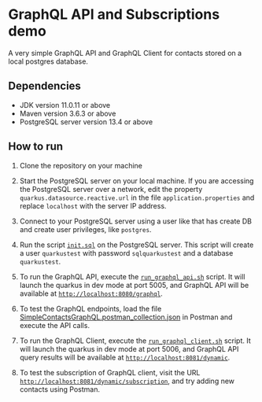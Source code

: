 # GraphQL API and Subscriptions demo

A very simple GraphQL API and GraphQL Client for contacts stored on a local postgres database.

## Dependencies

- JDK version 11.0.11 or above
- Maven version 3.6.3 or above
- PostgreSQL server version 13.4 or above

## How to run

1. Clone the repository on your machine

2. Start the PostgreSQL server on your local machine. If you are accessing the PostgreSQL server over a network, edit the property `quarkus.datasource.reactive.url` in the file `application.properties` and replace `localhost` with the server IP address.

3. Connect to your PostgreSQL server using a user like that has create DB and create user privileges, like `postgres`.

4. Run the script [`init.sql`](documents/init.sql) on the PostgreSQL server. This script will create a user `quarkustest` with password `sqlquarkustest` and a database `quarkustest`.

5. To run the GraphQL API, execute the [`run_graphql_api.sh`](run_graphql_api.sh) script. It will launch the quarkus in dev mode at port 5005, and GraphQL API will be available at [`http://localhost:8080/graphql`](http://localhost:8080/graphql).

6. To test the GraphQL endpoints, load the file [SimpleContactsGraphQL.postman_collection.json](documents/SimpleContactsGraphQL.postman_collection.json) in Postman and execute the API calls.

7. To run the GraphQL Client, execute the [`run_graphql_client.sh`](run_graphql_client.sh) script. It will launch the quarkus in dev mode at port 5006, and GraphQL API query results will be available at [`http://localhost:8081/dynamic`](http://localhost:8081/dynamic).

8. To test the subscription of GraphQL client, visit the URL [`http://localhost:8081/dynamic/subscription`](http://localhost:8081/dynamic/subscription), and try adding new contacts using Postman.
